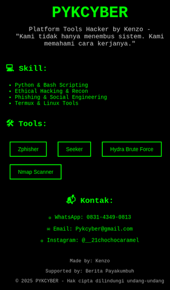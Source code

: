 <!DOCTYPE html>
<html lang="en">
<head>
  <meta charset="UTF-8">
  <title>PYKCYBER - Hacker Tools</title>
  <style>
    body, html {
      margin: 0;
      padding: 0;
      background: black;
      color: #00ff00;
      font-family: 'Courier New', monospace;
      overflow: hidden;
    }
    canvas {
      position: fixed;
      top: 0;
      left: 0;
      z-index: -1;
    }
    .content {
      position: relative;
      z-index: 10;
      padding: 30px;
    }
    h1 {
      font-size: 3em;
      text-align: center;
      margin-bottom: 10px;
    }
    .desc {
      text-align: center;
      font-size: 1.2em;
      margin-bottom: 40px;
      color: #ccc;
    }
    .section {
      margin-bottom: 30px;
    }
    .tools button {
      background: transparent;
      border: 2px solid #00ff00;
      color: #00ff00;
      padding: 10px 20px;
      font-size: 1em;
      margin: 10px;
      cursor: pointer;
      transition: all 0.3s ease;
    }
    .tools button:hover {
      background: #00ff00;
      color: black;
      transform: scale(1.1);
    }
    .contact, .footer {
      text-align: center;
    }
    .contact a {
      color: #00ff00;
      text-decoration: none;
    }
    .footer {
      font-size: 0.9em;
      color: #aaa;
      margin-top: 40px;
    }
  </style>
</head>
<body>

<canvas id="cmatrix"></canvas>

<div class="content">
  <h1>PYKCYBER</h1>
  <div class="desc">
    Platform Tools Hacker by Kenzo - <br>
    "Kami tidak hanya menembus sistem. Kami memahami cara kerjanya."
  </div>

  <div class="section">
    <h2>💻 Skill:</h2>
    <ul>
      <li>Python & Bash Scripting</li>
      <li>Ethical Hacking & Recon</li>
      <li>Phishing & Social Engineering</li>
      <li>Termux & Linux Tools</li>
    </ul>
  </div>

  <div class="section tools">
    <h2>🛠️ Tools:</h2>
    <button onclick="alert('Menjalankan Zphisher...')">Zphisher</button>
    <button onclick="alert('Menjalankan Seeker...')">Seeker</button>
    <button onclick="alert('Menjalankan Hydra...')">Hydra Brute Force</button>
    <button onclick="alert('Menjalankan Nmap...')">Nmap Scanner</button>
  </div>

  <div class="section contact">
    <h2>📬 Kontak:</h2>
    <p>📱 WhatsApp: <a href="https://wa.me/6283143490813" target="_blank">0831-4349-0813</a></p>
    <p>✉️ Email: <a href="mailto:Pykcyber@gmail.com">Pykcyber@gmail.com</a></p>
    <p>📸 Instagram: <a href="https://instagram.com/__21chochocaramel" target="_blank">@__21chochocaramel</a></p>
  </div>

  <div class="footer">
    <p>Made by: Kenzo</p>
    <p>Supported by: Berita Payakumbuh</p>
    <p>© 2025 PYKCYBER - Hak cipta dilindungi undang-undang</p>
  </div>
</div>

<script>
// CMatrix Effect
const canvas = document.getElementById("cmatrix");
const ctx = canvas.getContext("2d");

canvas.height = window.innerHeight;
canvas.width = window.innerWidth;

let letters = "01";
letters = letters.split("");

let fontSize = 14;
let columns = canvas.width / fontSize;
let drops = [];
for(let x = 0; x < columns; x++) drops[x] = 1;

function draw() {
  ctx.fillStyle = "rgba(0, 0, 0, 0.05)";
  ctx.fillRect(0, 0, canvas.width, canvas.height);
  ctx.fillStyle = "#0f0";
  ctx.font = fontSize + "px monospace";
  for(let i = 0; i < drops.length; i++) {
    let text = letters[Math.floor(Math.random()*letters.length)];
    ctx.fillText(text, i*fontSize, drops[i]*fontSize);
    if(drops[i]*fontSize > canvas.height && Math.random() > 0.975) drops[i] = 0;
    drops[i]++;
  }
}
setInterval(draw, 33);
</script>

</body>
</html>
